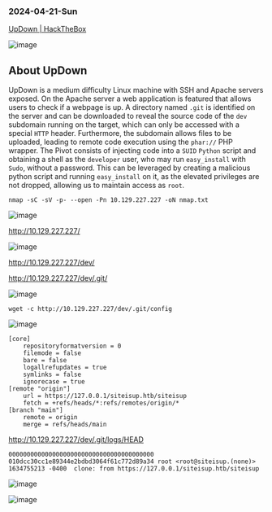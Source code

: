 ### 2024-04-21-Sun

[UpDown | HackTheBox](https://app.hackthebox.com/machines/UpDown)

![image](https://github.com/r1skkam/HackTheBox-Walkthroughs/assets/58542375/6c0b68bd-1f9b-47f6-bf57-f7d70ff824ea)

## About UpDown

UpDown is a medium difficulty Linux machine with SSH and Apache servers exposed. 
On the Apache server a web application is featured that allows users to check if a webpage is up. 
A directory named `.git` is identified on the server and can be downloaded to reveal the source code of the `dev` subdomain running on the target, 
which can only be accessed with a special `HTTP` header. 
Furthermore, the subdomain allows files to be uploaded, leading to remote code execution using the `phar://` PHP wrapper. 
The Pivot consists of injecting code into a `SUID` `Python` script and obtaining a shell as the `developer` user, 
who may run `easy_install` with `Sudo`, without a password. 
This can be leveraged by creating a malicious python script and running `easy_install` on it, as the elevated privileges are not dropped, 
allowing us to maintain access as `root`.

```
nmap -sC -sV -p- --open -Pn 10.129.227.227 -oN nmap.txt
```

![image](https://github.com/r1skkam/HackTheBox-Walkthroughs/assets/58542375/1f3f36bd-2068-4335-911a-0d0eb617c0f3)

http://10.129.227.227/

![image](https://github.com/r1skkam/HackTheBox-Walkthroughs/assets/58542375/ac1722c8-3d03-4d6b-bcbb-558e49f0be72)

http://10.129.227.227/dev/

http://10.129.227.227/dev/.git/

![image](https://github.com/r1skkam/HackTheBox-Walkthroughs/assets/58542375/c09f4854-5916-4e20-bc02-ffb0f07e52b7)

```
wget -c http://10.129.227.227/dev/.git/config
```

![image](https://github.com/r1skkam/HackTheBox-Walkthroughs/assets/58542375/7ffc80d8-aa30-4fb8-8773-049029dad000)

```
[core]
	repositoryformatversion = 0
	filemode = false
	bare = false
	logallrefupdates = true
	symlinks = false
	ignorecase = true
[remote "origin"]
	url = https://127.0.0.1/siteisup.htb/siteisup
	fetch = +refs/heads/*:refs/remotes/origin/*
[branch "main"]
	remote = origin
	merge = refs/heads/main
```

http://10.129.227.227/dev/.git/logs/HEAD

```
0000000000000000000000000000000000000000 010dcc30cc1e89344e2bdbd3064f61c772d89a34 root <root@siteisup.(none)> 1634755213 -0400	clone: from https://127.0.0.1/siteisup.htb/siteisup
```

![image](https://github.com/r1skkam/HackTheBox-Walkthroughs/assets/58542375/9cd2c8b0-2d2b-4112-b8e2-c43cc69c0296)

![image](https://github.com/r1skkam/HackTheBox-Walkthroughs/assets/58542375/cac23f51-0100-4b19-a69a-bfab40cb7e46)


